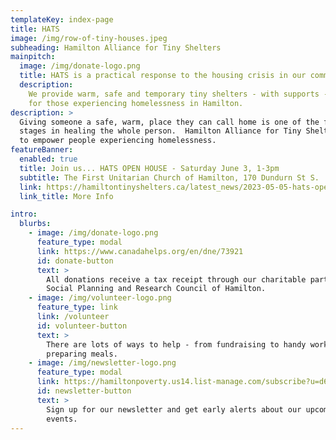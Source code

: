 ```yaml
---
templateKey: index-page
title: HATS
image: /img/row-of-tiny-houses.jpeg
subheading: Hamilton Alliance for Tiny Shelters
mainpitch:
  image: /img/donate-logo.png
  title: HATS is a practical response to the housing crisis in our community.
  description:
    We provide warm, safe and temporary tiny shelters - with supports -
    for those experiencing homelessness in Hamilton.
description: >
  Giving someone a safe, warm, place they can call home is one of the first
  stages in healing the whole person.  Hamilton Alliance for Tiny Shelters seeks
  to empower people experiencing homelessness.
featureBanner:
  enabled: true
  title: Join us... HATS OPEN HOUSE - Saturday June 3, 1-3pm
  subtitle: The First Unitarian Church of Hamilton, 170 Dundurn St S.
  link: https://hamiltontinyshelters.ca/latest_news/2023-05-05-hats-open-house-saturday-june-3rd-1-3-pm/
  link_title: More Info

intro:
  blurbs:
    - image: /img/donate-logo.png
      feature_type: modal
      link: https://www.canadahelps.org/en/dne/73921
      id: donate-button
      text: >
        All donations receive a tax receipt through our charitable partner, the
        Social Planning and Research Council of Hamilton.
    - image: /img/volunteer-logo.png
      feature_type: link
      link: /volunteer
      id: volunteer-button
      text: >
        There are lots of ways to help - from fundraising to handy work and
        preparing meals.
    - image: /img/newsletter-logo.png
      feature_type: modal
      link: https://hamiltonpoverty.us14.list-manage.com/subscribe?u=d61456455bd43a35f1c9a6677&id=2d18eac361
      id: newsletter-button
      text: >
        Sign up for our newsletter and get early alerts about our upcoming
        events.
---
```

